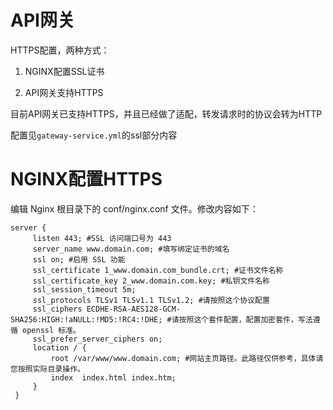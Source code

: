 # API网关

HTTPS配置，两种方式：

1. NGINX配置SSL证书

2. API网关支持HTTPS

目前API网关已支持HTTPS，并且已经做了适配，转发请求时的协议会转为HTTP

配置见`gateway-service.yml`的ssl部分内容

# NGINX配置HTTPS

编辑 Nginx 根目录下的 conf/nginx.conf 文件。修改内容如下：

```
server {
     listen 443; #SSL 访问端口号为 443
     server_name www.domain.com; #填写绑定证书的域名
     ssl on; #启用 SSL 功能
     ssl_certificate 1_www.domain.com_bundle.crt; #证书文件名称
     ssl_certificate_key 2_www.domain.com.key; #私钥文件名称
     ssl_session_timeout 5m;
     ssl_protocols TLSv1 TLSv1.1 TLSv1.2; #请按照这个协议配置
     ssl_ciphers ECDHE-RSA-AES128-GCM-SHA256:HIGH:!aNULL:!MD5:!RC4:!DHE; #请按照这个套件配置，配置加密套件，写法遵循 openssl 标准。
     ssl_prefer_server_ciphers on;
     location / {
         root /var/www/www.domain.com; #网站主页路径。此路径仅供参考，具体请您按照实际目录操作。
         index  index.html index.htm;
     }
 }
 ```
 
